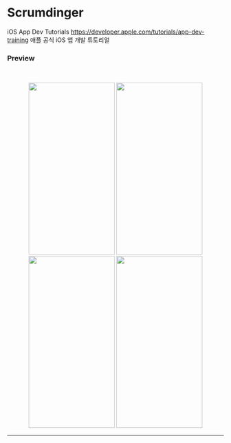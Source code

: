 # Scrumdinger
iOS App Dev Tutorials
https://developer.apple.com/tutorials/app-dev-training
애플 공식 iOS 앱 개발 튜토리얼

### Preview 

<br/>
<p align="center">
<img src="https://user-images.githubusercontent.com/75058050/204976880-27a23e3b-d9c3-4f48-b2c5-9ce44f00194b.png" width="200" height="400"/>
<img src="https://user-images.githubusercontent.com/75058050/204975997-d92146f0-cb78-4d6a-a4db-e2ad7b8b7990.png" width="200" height="400"/>
<img src="https://user-images.githubusercontent.com/75058050/204976028-6b01ef8b-c374-410e-b0be-9b2521698d8e.png" width="200" height="400"/>
<img src="https://user-images.githubusercontent.com/75058050/204976975-14e1b1f7-6f09-4688-a1b8-b1f8f56b3e99.png" width="200" height="400"/>  

---------------------------------------
